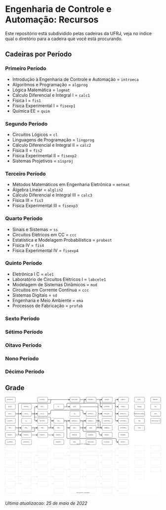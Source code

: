 # Engenharia de Controle e Automação: Recursos
Este repositório está subdividido pelas cadeiras da UFRJ, veja no índice qual o diretório para a cadeira que você está procurando.
## Cadeiras por Período
### Primeiro Período
- Introdução à Engenharia de Controle e Automação = `introeca`
- Algoritmos e Programação = `algprog`
- Lógica Matemática = `logmat`
- Cálculo Diferencial e Integral I = `calc1`
- Física I = `fis1`
- Física Experimental I = `fisexp1`
- Química EE = `quim`
### Segundo Período
- Circuitos Lógicos = `cl`
- Linguagens de Programação = `lingprog`
- Cálculo Diferencial e Integral II = `calc2`
- Física II = `fis2`
- Física Experimental II = `fisexp2`
- Sistemas Projetivos = `sisproj`
### Terceiro Período
- Métodos Matemáticos em Engenharia Eletrônica = `metmat`
- Álgebra Linear = `alglin2`
- Cálculo Diferencial e Integral III = `calc3`
- Física III = `fis3`
- Física Experimental III = `fisexp3`
### Quarto Período
- Sinais e Sistemas = `ss`
- Circuitos Elétricos em CC = `ccc`
- Estatística e Modelagem Probabilistica = `probest`
- Física IV = `fis4`
- Física Experimental IV = `fisexp4`
### Quinto Período
- Eletrônica I C = `ele1`
- Laboratório de Circuitos Elétricos I = `labcele1`
- Modelagem de Sistemas Dinâmicos = `mod`
- Circuitos em Corrente Contínua = `ccc`
- Sistemas Digitais = `sd`
- Engenharia e Meio Ambiente = `ema`
- Processos de Fabricação = `profab`
### Sexto Período
### Sétimo Período
### Oitavo Período
### Nono Período
### Décimo Período

## Grade

![Grade ECA](./gradeca.drawio.svg#gh-light-mode-only)
![Grade ECA](./gradeca-dark.drawio.svg#gh-dark-mode-only)
###### Ultima atualizacao: 25 de maio de 2022


